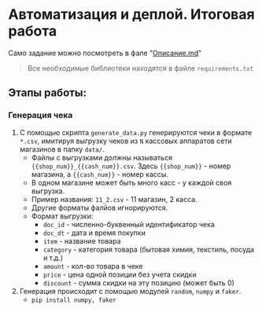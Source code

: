 # Автоматизация и деплой. Итоговая работа

Само задание можно посмотреть в фале "[Описание.md](Описание.md)"

> Все необходимые библиотеки находятся в файле `requirements.txt`

## Этапы работы:

### Генерация чека

1. С помощью скрипта `generate_data.py` генерируются чеки в формате `*.csv`, имитируя выгрузку чеков из `N` кассовых аппаратов сети магазинов  в папку `data/`.
   - Файлы с выгрузками должны называться `{{shop_num}}_{{cash_num}}.csv`. Здесь `{{shop_num}}` - номер магазина, а `{{cash_num}}` - номер кассы.
   - В одном магазине может быть много касс - у каждой своя выгрузка.
   - Пример названия: `11_2.csv` - 11 магазин, 2 касса.
   - Другие форматы фалйов игнорируются.
   - Формат выгрузки:
     - `doc_id` - численно-буквенный идентификатор чека
     - `doc_dt` - дата и время покупки
     - `item` - название товара
     - `category` - категория товара (бытовая химия, текстиль, посуда и т.д.)
     - `amount` - кол-во товара в чеке
     - `price` - цена одной позиции без учета скидки
     - `discount` - сумма скидки на эту позицию (может быть 0)
2. Генерация происходит с помощью модулей `random`, `numpy` и `faker`.
    - `pip install numpy, faker` 
